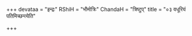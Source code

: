 +++
devataa = "इन्द्रः"
RShiH = "भौमोत्रिः"
ChandaH = "त्रिष्टुप्"
title = "०३ वधूरियं पतिमिच्छन्त्येति"

+++

